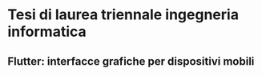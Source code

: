 # Tesi di laurea triennale ingegneria informatica

## Flutter: interfacce grafiche per dispositivi mobili
